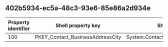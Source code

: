 ## 402b5934-ec5a-48c3-93e6-85e86a2d934e

Property identifier | Shell property key | Shell name | Alias
--- | --- | --- | ---
100 | PKEY_Contact_BusinessAddressCity | System.Contact.BusinessAddressCity | 

